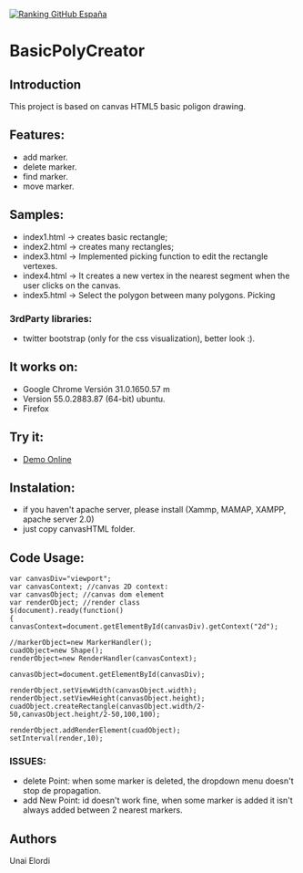 
[![Ranking GitHub España](https://github-rankings-spain-badge.herokuapp.com/badge/euskadi/uelordi01)](https://rawgit.com/RDCH106/ghrankings-viewer/master/ghrankings-viewer.html)
# BasicPolyCreator
## Introduction
This project is based on canvas HTML5 basic poligon drawing.
## Features:

* add marker.
* delete marker.
* find marker.
* move marker.

## Samples:

* index1.html -> creates basic rectangle;
* index2.html -> creates many rectangles;
* index3.html -> Implemented picking function to edit the rectangle vertexes.
* index4.html -> It creates a new vertex  in the nearest segment when the user clicks on the canvas.
* index5.html -> Select the polygon between many polygons. Picking

### 3rdParty libraries:

* twitter bootstrap (only for the css visualization), better look :).



## It works on:
- Google Chrome Versión 31.0.1650.57 m
- Version 55.0.2883.87 (64-bit) ubuntu.
- Firefox

## Try it:
- [Demo Online](https://cdn.rawgit.com/uelordi01/basicpolycreator/master/index.html)

## Instalation:
* if you haven't apache server, please install (Xammp, MAMAP, XAMPP, apache server 2.0)
* just copy canvasHTML folder.

## Code Usage:

```
var canvasDiv="viewport";
var canvasContext; //canvas 2D context:
var canvasObject; //canvas dom element
var renderObject; //render class
$(document).ready(function()
{
canvasContext=document.getElementById(canvasDiv).getContext("2d");

//markerObject=new MarkerHandler();
cuadObject=new Shape();
renderObject=new RenderHandler(canvasContext);

canvasObject=document.getElementById(canvasDiv);

renderObject.setViewWidth(canvasObject.width);
renderObject.setViewHeight(canvasObject.height);
cuadObject.createRectangle(canvasObject.width/2-50,canvasObject.height/2-50,100,100);

renderObject.addRenderElement(cuadObject);
setInterval(render,10);
```
### ISSUES:
* delete Point: when some marker is deleted, the dropdown menu doesn't stop de propagation.
* add New Point: id doesn't work fine, when some marker is added it isn't always added between 2 nearest markers.
## Authors
Unai Elordi
